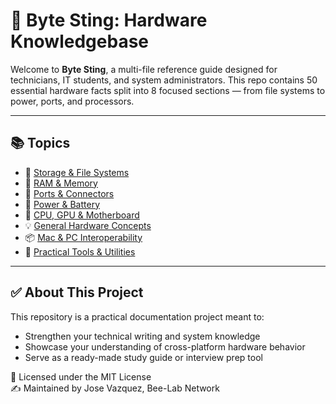 # **🐝 Byte Sting: Hardware Knowledgebase**

Welcome to **Byte Sting**, a multi-file reference guide designed for technicians, IT students, and system administrators. This repo contains 50 essential hardware facts split into 8 focused sections — from file systems to power, ports, and processors.

---

## **📚 Topics**

* 💾 [Storage & File Systems](https://github.com/jose3vazquez/Hardware-Knowledgebase/blob/main/Storage-File-System-Facts.md)  
* 🧠 [RAM & Memory](https://github.com/jose3vazquez/Hardware-Knowledgebase/blob/main/RAM-Memory-Facts.md) 
* 🔌 [Ports & Connectors](https://github.com/jose3vazquez/Hardware-Knowledgebase/blob/main/Ports-Connectors.md)
* 🔋 [Power & Battery](https://github.com/jose3vazquez/Hardware-Knowledgebase/blob/main/Power-Battery.md) 
* 🧩 [CPU, GPU & Motherboard](https://github.com/jose3vazquez/Hardware-Knowledgebase/blob/main/CPU-GPU-Motherboard.md)  
* 💡 [General Hardware Concepts](https://github.com/jose3vazquez/Hardware-Knowledgebase/blob/main/General-Hardware-Concepts.md)  
* 📦 [Mac & PC Interoperability](https://github.com/jose3vazquez/Hardware-Knowledgebase/blob/main/Mac-PC-Interoperability.md)  
* 🧰 [Practical Tools & Utilities](https://github.com/jose3vazquez/Hardware-Knowledgebase/blob/main/Practical-Tools-Utilities.md) 

---

## **✅ About This Project**

This repository is a practical documentation project meant to:

* Strengthen your technical writing and system knowledge  
* Showcase your understanding of cross-platform hardware behavior  
* Serve as a ready-made study guide or interview prep tool

📜 Licensed under the MIT License  
✍️ Maintained by Jose Vazquez, Bee-Lab Network

